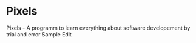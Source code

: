 # Pixels
Pixels - A programm to learn everything about software developement by trial and error
Sample Edit
